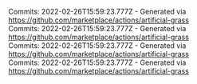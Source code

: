 Commits: 2022-02-26T15:59:23.777Z - Generated via https://github.com/marketplace/actions/artificial-grass
<br>
Commits: 2022-02-26T15:59:23.777Z - Generated via https://github.com/marketplace/actions/artificial-grass
<br>
Commits: 2022-02-26T15:59:23.777Z - Generated via https://github.com/marketplace/actions/artificial-grass
<br>
Commits: 2022-02-26T15:59:23.777Z - Generated via https://github.com/marketplace/actions/artificial-grass
<br>

